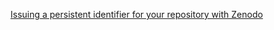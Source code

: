 [Issuing a persistent identifier for your repository with Zenodo](https://docs.github.com/en/repositories/archiving-a-github-repository/referencing-and-citing-content)